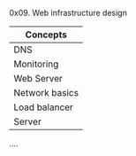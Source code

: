 0x09. Web infrastructure design

<table>
    <thead>
        <tr>
            <th>Concepts</th>
        </tr>
    </thead>
    <tbody>
        <tr><td>DNS</td></tr>
        <tr><td>Monitoring</td></tr>
        <tr><td>Web Server</td></tr>
        <tr><td>Network basics</td></tr>
        <tr><td>Load balancer</td></tr>
        <tr><td>Server</td></tr>
    </tbody>
</table>


....

